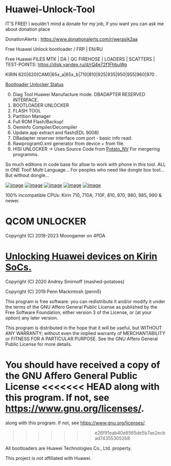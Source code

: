 # Huawei-Unlock-Tool
IT'S FREE! I wouldn't mind a donate for my job, if you want you can ask me about donation place 

DonationAlerts : https://www.donationalerts.com/r/werasik2aa

Free Huawei Unlock bootloader / FRP | EN/RU

Free Huawei FILES MTK | DA | QC FIREHOSE | LOADERS | SCATTERS | TEST-POINTS: https://disk.yandex.ru/d/rQ4e72f1FhbuWg

KIRIN 620|620(CAM)|65x_a|65x_b|710|810|925|935|950|955|960|970 .

<a href="https://github.com/werasik2aa/UnlockedHuaweiBootloader/blob/main/README.md">Bootloader Unlocker Status</a>

0. Diag Tool Huawei Manufacture mode. DBADAPTER RESERVED INTERFACE.
1. BOOTLOADER UNLOCKER
2. FLASH TOOL
3. Partition Manager
4. Full ROM Flash/Backup!
5. Oeminfo Compiler/Decompiler
6. Update.app extract and flash(EDL 9008)
7. DBadapter reserver interface com port - basic info read.
8. Rawprogram0.xml generator from device + from file.
9. HISI UNLOCKER -> Uses Source Code from <a href="https://github.com/mashed-potatoes/PotatoNV">Potato_NV</a> For mergering programms.

So much editions in code base for allow to work with phone in this tool. ALL in ONE Tool! Multi Language...
For peoples who need like dongle box tool... But without dongle...

<a href="https://ibb.co/BnNjFM0"><img src="https://i.ibb.co/BnNjFM0/image.png" alt="image" border="0"></a>
<a href="https://ibb.co/FgxpgdW"><img src="https://i.ibb.co/FgxpgdW/image.png" alt="image" border="0"></a>
<a href="https://ibb.co/M9ngr0C"><img src="https://i.ibb.co/M9ngr0C/image.png" alt="image" border="0"></a>
<a href="https://ibb.co/6FJsWvc"><img src="https://i.ibb.co/6FJsWvc/image.png" alt="image" border="0"></a>
<a href="https://ibb.co/n3JQBsK"><img src="https://i.ibb.co/n3JQBsK/image.png" alt="image" border="0"></a>

100% incompatible CPUs: Kirin 710, 710A, 710F, 810, 970, 980, 985, 990 & newer.

# QCOM UNLOCKER
Copyright (C) 2018-2023 Moongamer on 4PDA

# <a href="https://github.com/mashed-potatoes/PotatoNV">Unlocking Huawei devices on Kirin SoCs.</a>
Copyright (C) 2020  Andrey Smirnoff (mashed-potatoes)

Copyright (C) 2019  Penn Mackintosh (penn5)

This program is free software: you can redistribute it and/or modify
it under the terms of the GNU Affero General Public License as published
by the Free Software Foundation, either version 3 of the License, or
(at your option) any later version.

This program is distributed in the hope that it will be useful,
but WITHOUT ANY WARRANTY; without even the implied warranty of
MERCHANTABILITY or FITNESS FOR A PARTICULAR PURPOSE.  See the
GNU Affero General Public License for more details.

You should have received a copy of the GNU Affero General Public License
<<<<<<< HEAD
along with this program.  If not, see <https://www.gnu.org/licenses/>.
=======
along with this program.  If not, see <https://www.gnu.org/licenses/>.
>>>>>>> e26f91eab40e8565de5b7ae2ecbad743553052b8




All bootloaders are Huawei Technologies Co., Ltd. property.

This project is not affiliated with Huawei.
